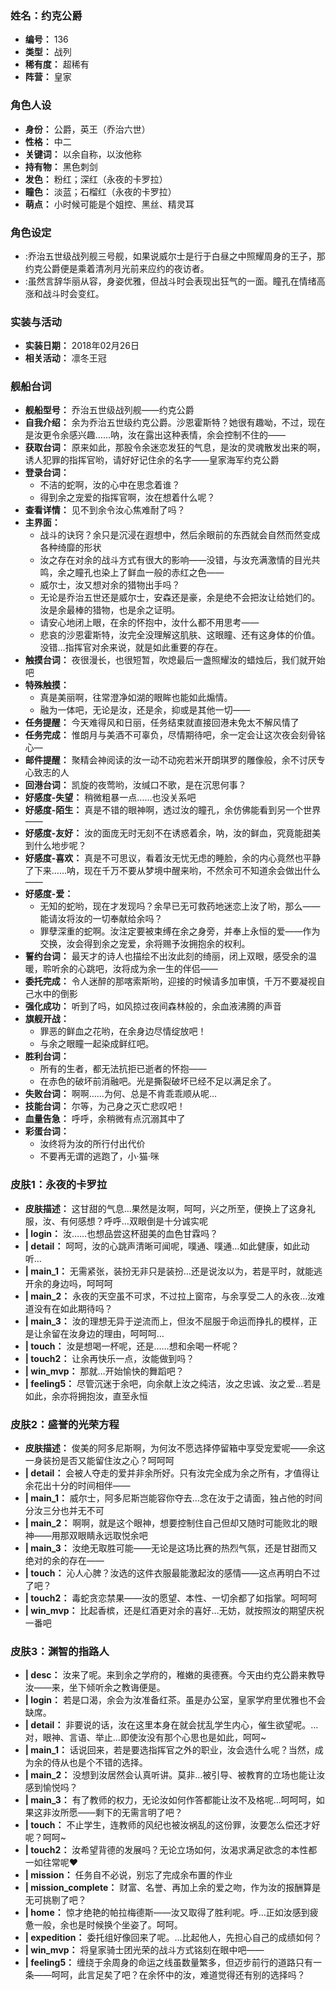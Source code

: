 ### 姓名：约克公爵
* **编号：** 136
* **类型：** 战列
* **稀有度：** 超稀有
* **阵营：** 皇家


### 角色人设
* **身份：** 公爵，英王（乔治六世）
* **性格：** 中二
* **关键词：** 以余自称，以汝他称
* **持有物：** 黑色刺剑
* **发色：** 粉红；深红（永夜的卡罗拉）
* **瞳色：** 淡蓝；石榴红（永夜的卡罗拉）
* **萌点：** 小时候可能是个姐控、黑丝、精灵耳


### 角色设定
* :乔治五世级战列舰三号舰，如果说威尔士是行于白昼之中照耀周身的王子，那约克公爵便是乘着清冽月光前来应约的夜访者。
* :虽然言辞华丽从容，身姿优雅，但战斗时会表现出狂气的一面。瞳孔在情绪高涨和战斗时会变红。


### 实装与活动
* **实装日期：** 2018年02月26日
* **相关活动：** 凛冬王冠


### 舰船台词
* **舰船型号：** 乔治五世级战列舰——约克公爵
* **自我介绍：** 余为乔治五世级约克公爵。沙恩霍斯特？她很有趣呦，不过，现在是汝更令余感兴趣……呐，汝在露出这种表情，余会控制不住的——
* **获取台词：** 原来如此，那股令余迷恋发狂的气息，是汝的灵魂散发出来的啊，诱人犯罪的指挥官哟，请好好记住余的名字——皇家海军约克公爵
* **登录台词：**
  * 不洁的蛇啊，汝的心中在思念着谁？
  * 得到余之宠爱的指挥官啊，汝在想着什么呢？
* **查看详情：** 见不到余令汝心焦难耐了吗？
* **主界面：**
  * 战斗的诀窍？余只是沉浸在遐想中，然后余眼前的东西就会自然而然变成各种绮靡的形状
  * 汝之存在对余的战斗方式有很大的影响——没错，与汝充满激情的目光共鸣，余之瞳孔也染上了鲜血一般的赤红之色——
  * 威尔士，汝又想对余的猎物出手吗？
  * 无论是乔治五世还是威尔士，安森还是豪，余是绝不会把汝让给她们的。汝是余最棒的猎物，也是余之证明。
  * 请安心地闭上眼，在余的怀抱中，汝什么都不用思考——
  * 悲哀的沙恩霍斯特，汝完全没理解这肌肤、这眼瞳、还有这身体的价值。没错…指挥官对余来说，就是如此重要的存在。
* **触摸台词：** 夜很漫长，也很短暂，吹熄最后一盏照耀汝的蜡烛后，我们就开始吧
* **特殊触摸：**
  * 真是美丽啊，往常澄净如湖的眼眸也能如此煽情。
  * 融为一体吧，无论是汝，还是余，抑或是其他一切——
* **任务提醒：** 今天难得风和日丽，任务结束就直接回港未免太不解风情了
* **任务完成：** 惟朗月与美酒不可辜负，尽情期待吧，余一定会让这次夜会刻骨铭心—
* **邮件提醒：** 聚精会神阅读的汝一动不动宛若米开朗琪罗的雕像般，余不讨厌专心致志的人
* **回港台词：** 凯旋的夜莺哟，汝缄口不歌，是在沉思何事？
* **好感度-失望：** 稍微粗暴一点……也没关系吧
* **好感度-陌生：** 真是不错的眼神啊，透过汝的瞳孔，余仿佛能看到另一个世界——
* **好感度-友好：** 汝的面庞无时无刻不在诱惑着余，呐，汝的鲜血，究竟能甜美到什么地步呢？
* **好感度-喜欢：** 真是不可思议，看着汝无忧无虑的睡脸，余的内心竟然也平静了下来……呐，现在千万不要从梦境中醒来哟，不然余可不知道余会做出什么——
* **好感度-爱：**
  * 无知的蛇哟，现在才发现吗？余早已无可救药地迷恋上汝了哟，那么——能请汝将汝的一切奉献给余吗？
  * 罪孽深重的蛇啊。汝注定要被束缚在余之身旁，并奉上永恒的爱——作为交换，汝会得到余之宠爱，余将赐予汝拥抱余的权利。
* **誓约台词：** 最天才的诗人也描绘不出汝此刻的绮丽，闭上双眼，感受余的温暖，聆听余的心跳吧，汝将成为余一生的伴侣——
* **委托完成：** 令人迷醉的那喀索斯哟，迎接的时候请多加审慎，千万不要凝视自己水中的倒影
* **强化成功：** 听到了吗，如风掠过夜间森林般的，余血液沸腾的声音
* **旗舰开战：**
  * 罪恶的鲜血之花哟，在余身边尽情绽放吧！
  * 与余之眼瞳一起染成鲜红吧。
* **胜利台词：**
  * 所有的生者，都无法抗拒已逝者的怀抱——
  * 在赤色的破坏前消融吧。光是撕裂破坏已经不足以满足余了。
* **失败台词：** 啊啊……为何、总是不肯乖乖顺从呢…
* **技能台词：** 尔等，为己身之灭亡悲叹吧！
* **血量告急：** 呼呼，余稍微有点沉溺其中了
* **彩蛋台词：**
  * 汝终将为汝的所行付出代价
  * 不要再无谓的逃跑了，小·猫·咪


### 皮肤1：永夜的卡罗拉
* **皮肤描述：** 这甘甜的气息…果然是汝啊，呵呵，兴之所至，便换上了这身礼服，汝、有何感想？呼呼…双眼倒是十分诚实呢
* **| login：** 汝……也想品尝这杯甜美的血色甘霖吗？
* **| detail：** 呵呵，汝的心跳声清晰可闻呢，噗通、噗通…如此健康，如此动听…
* **| main_1：** 无需紧张，装扮无非只是装扮…还是说汝以为，若是平时，就能逃开余的身边吗，呵呵呵
* **| main_2：** 永夜的天空虽不可求，不过拉上窗帘，与余享受二人的永夜…汝难道没有在如此期待吗？
* **| main_3：** 汝的理想无异于逆流而上，但汝不屈服于命运而挣扎的模样，正是让余留在汝身边的理由，呵呵呵…
* **| touch：** 汝是想喝一杯呢，还是……想和余喝一杯呢？
* **| touch2：** 让余再快乐一点，汝能做到吗？
* **| win_mvp：** 那就…开始愉快的舞蹈吧？
* **| feeling5：** 尽管沉迷于余吧，向余献上汝之纯洁，汝之忠诚、汝之爱…若是如此，余亦将拥抱汝，直至永恒


### 皮肤2：盛誉的光荣方程
* **皮肤描述：** 俊美的阿多尼斯啊，为何汝不愿选择停留箱中享受宠爱呢——余这一身装扮是否又能留住汝之心？呵呵呵
* **| detail：** 会被人夺走的爱并非余所好。只有汝完全成为余之所有，才值得让余花出十分的时间相伴——
* **| main_1：** 威尔士，阿多尼斯岂能容你夺去…念在汝于之请面，独占他的时间分汝三分也并无不可
* **| main_2：** 啊啊，就是这个眼神，想要控制住自己但却又随时可能败北的眼神——用那双眼睛永远取悦余吧
* **| main_3：** 汝绝无取胜可能——无论是这场比赛的热烈气氛，还是甘甜而又绝对的余的存在——
* **| touch：** 沁人心脾？汝选的这件衣服最能激起汝的感情——这点再明白不过了吧？
* **| touch2：** 毒蛇贪恋禁果——汝的愿望、本性、一切余都了如指掌。呵呵呵
* **| win_mvp：** 比起香槟，还是红酒更对余的喜好…无妨，就按照汝的期望庆祝一番吧


### 皮肤3：渊智的指路人
* **| desc：** 汝来了呢。来到余之学府的，稚嫩的奥德赛。今天由约克公爵来教导汝——来，坐下倾听余之教诲便是。
* **| login：** 若是口渴，余会为汝准备红茶。虽是办公室，皇家学府里优雅也不会缺席。
* **| detail：** 非要说的话，汝在这里本身在就会扰乱学生内心，催生欲望呢。…对，眼神、言语、举止…即使汝没有那个心思也是如此，呵呵~
* **| main_1：** 话说回来，若是要选指挥官之外的职业，汝会选什么呢？当然，成为余的侍从也是个不错的选择。
* **| main_2：** 没想到汝居然会认真听讲。莫非…被引导、被教育的立场也能让汝感到愉悦吗？
* **| main_3：** 有了教师的权力，无论汝如何作答都能让汝不及格呢…呵呵呵，如果这非汝所愿——剩下的无需言明了吧？
* **| touch：** 不止学生，连教师的风纪也被汝祸乱的这份罪，汝要怎么偿还才好呢？呵呵~
* **| touch2：** 汝希望背德的发展吗？无论立场如何，汝渴求满足欲念的本性都一如往常呢♥
* **| mission：** 任务自不必说，别忘了完成余布置的作业
* **| mission_complete：** 财富、名誉、再加上余的爱之吻，作为汝的报酬算是无可挑剔了吧？
* **| home：** 惊才绝艳的帕拉梅德斯——汝又取得了胜利呢。呼…正如汝感到疲惫一般，余也是时候换个坐姿了。呵呵。
* **| expedition：** 委托组好像回来了呢。…比起他人，先担心自己的成绩如何？
* **| win_mvp：** 将皇家骑士团光荣的战斗方式铭刻在眼中吧——
* **| feeling5：** 缠绕于余周身的命运之线虽数量繁多，但迈步前行的道路只有一条——呵呵，此言足矣了吧？在余怀中的汝，难道觉得还有别的选择吗？
